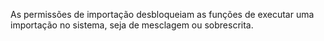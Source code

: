 As permissões de importação desbloqueiam as funções de executar uma importação no sistema, seja de mesclagem ou sobrescrita.
